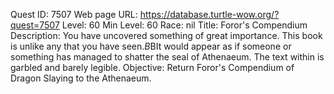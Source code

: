 Quest ID: 7507
Web page URL: https://database.turtle-wow.org/?quest=7507
Level: 60
Min Level: 60
Race: nil
Title: Foror's Compendium
Description: You have uncovered something of great importance. This book is unlike any that you have seen.$B$BIt would appear as if someone or something has managed to shatter the seal of Athenaeum. The text within is garbled and barely legible.
Objective: Return Foror's Compendium of Dragon Slaying to the Athenaeum.
